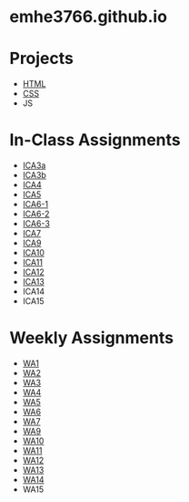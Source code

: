 # emhe3766.github.io

# Projects
* [HTML](https://github.com/emhe3766/emhe3766.github.io/tree/main/html-midterm)
* [CSS](https://emhe3766.github.io/)
* JS

# In-Class Assignments
* [ICA3a](https://emhe3766.github.io/ICA/ICA3a.html)
* [ICA3b](https://emhe3766.github.io/ICA/ICA3b.html)
* [ICA4](https://emhe3766.github.io/ICA/ICA4.html)
* [ICA5](https://emhe3766.github.io/ICA/ICA5.html)
* [ICA6-1](https://emhe3766.github.io/ICA/ICA6/part1.html)
* [ICA6-2](https://emhe3766.github.io/ICA/ICA6/part2.html)
* [ICA6-3](https://emhe3766.github.io/ICA/ICA6/part3.html)
* [ICA7](https://emhe3766.github.io/ICA/ICA7.html)
* [ICA9](https://emhe3766.github.io/ICA/ICA9.html)
* [ICA10](https://emhe3766.github.io/ICA/ICA10.html)
* [ICA11](https://emhe3766.github.io/ICA/ICA11.html)
* [ICA12](https://emhe3766.github.io/ICA/ICA12.html)
* [ICA13](https://emhe3766.github.io/WA/WA13.html)
* ICA14
* ICA15

# Weekly Assignments
* [WA1](https://emhe3766.github.io/WA/WA1.html)
* [WA2](https://emhe3766.github.io/WA/WA2.html)
* [WA3](https://emhe3766.github.io/WA/WA3.html)
* [WA4](https://emhe3766.github.io/WA/WA4.html)
* [WA5](https://emhe3766.github.io/WA/WA5.html)
* [WA6](https://emhe3766.github.io/WA/WA6.html)
* [WA7](https://emhe3766.github.io/WA/WA7.html)
* [WA9](https://emhe3766.github.io/WA/WA9.html)
* [WA10](https://emhe3766.github.io/WA/WA10/assignment10.html)
* [WA11](https://emhe3766.github.io/WA/WA11.html)
* [WA12](https://emhe3766.github.io/WA/WA12.html)
* [WA13](https://emhe3766.github.io/WA/WA13.html)
* [WA14](https://emhe3766.github.io/WA/WA14.html)
* WA15